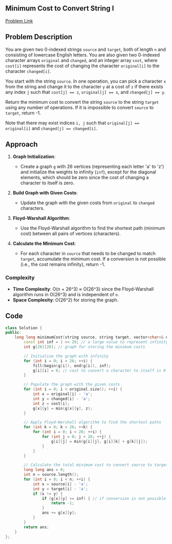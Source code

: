 ## Minimum Cost to Convert String I
[Problem Link](https://leetcode.com/problems/minimum-cost-to-convert-string-i/)

## Problem Description

You are given two 0-indexed strings `source` and `target`, both of length `n` and consisting of lowercase English letters. You are also given two 0-indexed character arrays `original` and `changed`, and an integer array `cost`, where `cost[i]` represents the cost of changing the character `original[i]` to the character `changed[i]`.

You start with the string `source`. In one operation, you can pick a character `x` from the string and change it to the character `y` at a cost of `z` if there exists any index `j` such that `cost[j] == z`, `original[j] == x`, and `changed[j] == y`.

Return the minimum cost to convert the string `source` to the string `target` using any number of operations. If it is impossible to convert `source` to `target`, return -1.

Note that there may exist indices `i, j` such that `original[j] == original[i]` and `changed[j] == changed[i]`.

## Approach

1. **Graph Initialization**:
    - Create a graph `g` with 26 vertices (representing each letter 'a' to 'z') and initialize the weights to infinity (`inf`), except for the diagonal elements, which should be zero since the cost of changing a character to itself is zero.

2. **Build Graph with Given Costs**:
    - Update the graph with the given costs from `original` to `changed` characters.

3. **Floyd-Warshall Algorithm**:
    - Use the Floyd-Warshall algorithm to find the shortest path (minimum cost) between all pairs of vertices (characters).

4. **Calculate the Minimum Cost**:
    - For each character in `source` that needs to be changed to match `target`, accumulate the minimum cost. If a conversion is not possible (i.e., the cost remains infinity), return -1.

### Complexity

- **Time Complexity**: O(n + 26^3) ≈ O(26^3) since the Floyd-Warshall algorithm runs in O(26^3) and is independent of `n`.
- **Space Complexity**: O(26^2) for storing the graph.

## Code

```cpp
class Solution {
public:
    long long minimumCost(string source, string target, vector<char>& original, vector<char>& changed, vector<int>& cost) {
        const int inf = 1 << 29; // a large value to represent infinity
        int g[26][26]; // graph for storing the minimum costs

        // Initialize the graph with infinity
        for (int i = 0; i < 26; ++i) {
            fill(begin(g[i]), end(g[i]), inf);
            g[i][i] = 0; // cost to convert a character to itself is 0
        }

        // Populate the graph with the given costs
        for (int i = 0; i < original.size(); ++i) {
            int x = original[i] - 'a';
            int y = changed[i] - 'a';
            int z = cost[i];
            g[x][y] = min(g[x][y], z);
        }

        // Apply Floyd-Warshall algorithm to find the shortest paths
        for (int k = 0; k < 26; ++k) {
            for (int i = 0; i < 26; ++i) {
                for (int j = 0; j < 26; ++j) {
                    g[i][j] = min(g[i][j], g[i][k] + g[k][j]);
                }
            }
        }

        // Calculate the total minimum cost to convert source to target
        long long ans = 0;
        int n = source.length();
        for (int i = 0; i < n; ++i) {
            int x = source[i] - 'a';
            int y = target[i] - 'a';
            if (x != y) {
                if (g[x][y] >= inf) { // if conversion is not possible
                    return -1;
                }
                ans += g[x][y];
            }
        }
        return ans;
    }
};
```